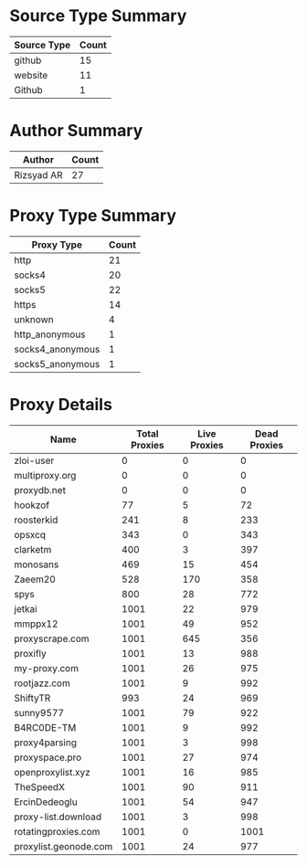 # Source Type Summary

| Source Type | Count |
|-------------|-------|
| github | 15 |
| website | 11 |
| Github | 1 |


# Author Summary

| Author | Count |
|--------|-------|
| Rizsyad AR | 27 |


# Proxy Type Summary

| Proxy Type | Count |
|------------|-------|
| http | 21 |
| socks4 | 20 |
| socks5 | 22 |
| https | 14 |
| unknown | 4 |
| http_anonymous | 1 |
| socks4_anonymous | 1 |
| socks5_anonymous | 1 |


# Proxy Details

| Name | Total Proxies | Live Proxies | Dead Proxies |
|------|---------------|--------------|---------------|
| zloi-user | 0 | 0 | 0 |
| multiproxy.org | 0 | 0 | 0 |
| proxydb.net | 0 | 0 | 0 |
| hookzof | 77 | 5 | 72 |
| roosterkid | 241 | 8 | 233 |
| opsxcq | 343 | 0 | 343 |
| clarketm | 400 | 3 | 397 |
| monosans | 469 | 15 | 454 |
| Zaeem20 | 528 | 170 | 358 |
| spys | 800 | 28 | 772 |
| jetkai | 1001 | 22 | 979 |
| mmppx12 | 1001 | 49 | 952 |
| proxyscrape.com | 1001 | 645 | 356 |
| proxifly | 1001 | 13 | 988 |
| my-proxy.com | 1001 | 26 | 975 |
| rootjazz.com | 1001 | 9 | 992 |
| ShiftyTR | 993 | 24 | 969 |
| sunny9577 | 1001 | 79 | 922 |
| B4RC0DE-TM | 1001 | 9 | 992 |
| proxy4parsing | 1001 | 3 | 998 |
| proxyspace.pro | 1001 | 27 | 974 |
| openproxylist.xyz | 1001 | 16 | 985 |
| TheSpeedX | 1001 | 90 | 911 |
| ErcinDedeoglu | 1001 | 54 | 947 |
| proxy-list.download | 1001 | 3 | 998 |
| rotatingproxies.com | 1001 | 0 | 1001 |
| proxylist.geonode.com | 1001 | 24 | 977 |
